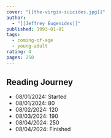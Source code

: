 ```yaml
---
cover: "[[the-virgin-suicides.jpg]]"
author:
  - "[[Jeffrey Eugenides]]"
published: 1993-01-01
tags:
  - coming-of-age
  - young-adult
rating: 4
pages: 250
---
```


## Reading Journey

- 08/01/2024: Started
- 08/01/2024: 80
- 08/02/2024: 120
- 08/03/2024: 190
- 08/04/2024: 250
- 08/04/2024: Finished
